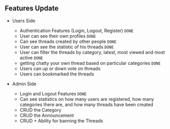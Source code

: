 ## Features Update
- Users Side
    - Authentication Features (Login, Logout, Register) `DONE`
    - User can see their own profiles `DONE`
    - Can see threads created by other people `DONE`
    - User can see the statistic of his threads `DONE`
    - User can filter the threads by category, latest, most viewed and most active `DONE`
    - getting chatty your own thread based on particular categories `DONE`
    - Users can up or down vote on threads
    - Users can bookmarked the threads

- Admin Side
    - Login and Logout Features `DONE`
    - Can see statistics on how many users are registered, how many categories there are, and how many threads have been created
    - CRUD the Category 
    - CRUD the Announcement
    - CRUD + Ability for banning the Threads
